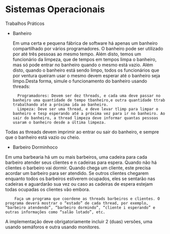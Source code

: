 # Sistemas Operacionais

  Trabalhos Práticos
  
- Banheiro
  
  Em uma certa e pequena fábrica de software há apenas um banheiro compartilhado por vários programadores. O banheiro pode ser
  utilizado por até três pessoas ao mesmo tempo. Além disto, temos um funcionário da limpeza, que de tempos em tempos limpa o banheiro, mas só pode entrar no banheiro quando o mesmo está vazio. Além disto, quando o banheiro está sendo limpo, todos os funcionários que por ventura queiram usar o mesmo devem esperar até o banheiro seja limpo.Desta forma, simule o funcionamento  do banheiro usando threads:
  
        Programadores: Devem ser dez threads, e cada uma deve passar no banheiro uma quantidade de tempo tbanheiro,e outra quantidade ttrab trabalhando até a próxima ida ao banheiro.
        Limpeza: Deve ser uma thread, e deve levar tlimp para limpar o banheiro e tesp esperando até a próxima vez para ir no banheiro. Ao sair do banheiro, a thread limpeza deve informar quantas pessoas usaram o banheiro desde a última limpeza.

Todas as threads devem imprimir ao entrar ou sair do banheiro, e sempre que o banheiro está vazio ou cheio.

- Barbeiro Dorminhoco

Em uma barbearia há um ou mais barbeiros, uma cadeira para cada barbeiro atender seus clientes e n cadeiras para espera. Quando não há clientes o barbeiro vai dormir. Quando chega um cliente, este precisa acordar um barbeiro para ser atendido. Se outros clientes chegarem enquanto todos os barbeiros estiverem ocupados, eles se sentarão nas cadeiras e aguardarão sua vez ou caso as cadeiras de espera estejam todas ocupadas os clientes vão embora.

        Faça um programa que coordene as threads barbeiros e clientes. O programa deverá mostrar o “estado” de cada thread, por exemplo, “barbeiro atendendo”, “barbeiro dormindo”, “cliente i esperando” e outras informações como “salão lotado”, etc.

A implementação deve obrigatoriamente incluir 2 (duas) versões, uma usando semáforos e outra usando monitores.
